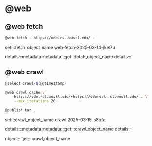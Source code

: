 # @web

## @web fetch

```bash
@web fetch - https://ode.rsl.wustl.edu/ -
```

set:::fetch_object_name web-fetch-2025-03-14-jket7u

details:::metadata
metadata:::get:::fetch_object_name
details:::

## @web crawl

```bash
@select crawl-$(@@timestamp)

@web crawl cache \
    https://ode.rsl.wustl.edu/+https://oderest.rsl.wustl.edu/ . \
    --max_iterations 20

@publish tar .
```

set:::crawl_object_name crawl-2025-03-15-s8jrfg

details:::metadata
metadata:::get:::crawl_object_name
details:::

object:::get:::crawl_object_name